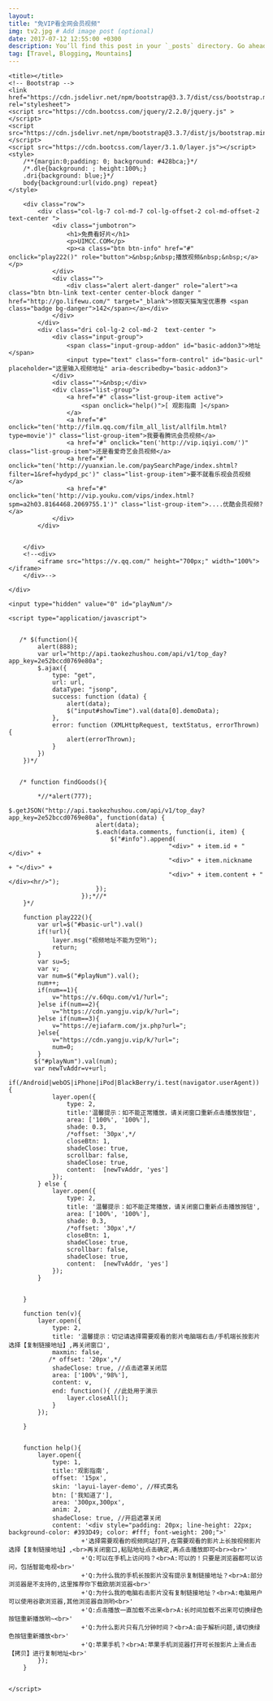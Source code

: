 ```yaml
---
layout: 
title: "免VIP看全网会员视频"
img: tv2.jpg # Add image post (optional)
date: 2017-07-12 12:55:00 +0300
description: You’ll find this post in your `_posts` directory. Go ahead and edit it and re-build the site to see your changes. # Add post description (optional)
tag: [Travel, Blogging, Mountains]
---
```

<head lang="en">
    <meta charset="UTF-8">
    <meta name="viewport" content="width=device-width,initial-scale=1, maximum-scale=1,minimum-scale-1,user-scalable=no" >

    <title></title>
    <!-- Bootstrap -->
    <link href="https://cdn.jsdelivr.net/npm/bootstrap@3.3.7/dist/css/bootstrap.min.css" rel="stylesheet">
    <script src="https://cdn.bootcss.com/jquery/2.2.0/jquery.js" ></script>
    <script src="https://cdn.jsdelivr.net/npm/bootstrap@3.3.7/dist/js/bootstrap.min.js"></script>
    <script src="https://cdn.bootcss.com/layer/3.1.0/layer.js"></script>
    <style>
        /**{margin:0;padding: 0; background: #428bca;}*/
        /*.dle{background: ; height:100%;}
        .dri{background: blue;}*/
        body{background:url(vido.png) repeat}
    </style>
</head>
<body >
    <div class="center-block">
        <a class="btn btn-link text-center center-block danger"> </a>
    </div>
    <div class="container-fluid">

        <div class="row">
            <div class="col-lg-7 col-md-7 col-lg-offset-2 col-md-offset-2 text-center ">
                <div class="jumbotron">
                    <h1>免费看好片</h1>
                    <p>UIMCC.COM</p>
                    <p><a class="btn btn-info" href="#" onclick="play222()" role="button">&nbsp;&nbsp;播放视频&nbsp;&nbsp;</a></p>
                </div>
                <div class="">
                    <div class="alert alert-danger" role="alert"><a class="btn btn-link text-center center-block danger " href="http://go.lifewu.com/" target="_blank">领取天猫淘宝优惠券 <span class="badge bg-danger">142</span></a></div>
                </div>
            </div>
            <div class="dri col-lg-2 col-md-2  text-center ">
                <div class="input-group">
                    <span class="input-group-addon" id="basic-addon3">地址</span>
                    <input type="text" class="form-control" id="basic-url" placeholder="这里输入视频地址" aria-describedby="basic-addon3">
                </div>
                <div class="">&nbsp;</div>
                <div class="list-group">
                    <a href="#" class="list-group-item active">
                        <span onclick="help()">[ 观影指南 ]</span>
                    </a>
                    <a href="#" onclick="ten('http://film.qq.com/film_all_list/allfilm.html?type=movie')" class="list-group-item">我要看腾讯会员视频</a>
                    <a href="#" onclick="ten('http://vip.iqiyi.com/')" class="list-group-item">还是看爱奇艺会员视频</a>
                    <a href="#" onclick="ten('http://yuanxian.le.com/paySearchPage/index.shtml?filter=1&ref=hydypd_pc')" class="list-group-item">要不就看乐视会员视频</a>
                    <a href="#" onclick="ten('http://vip.youku.com/vips/index.html?spm=a2h03.8164468.2069755.1')" class="list-group-item">....优酷会员视频?</a>
                </div>
            </div>


        </div>
        <!--<div>
            <iframe src="https://v.qq.com/" height="700px;" width="100%"></iframe>
        </div>-->

    </div>

    <input type="hidden" value="0" id="playNum"/>

    <script type="application/javascript">


       /* $(function(){
            alert(888);
            var url="http://api.taokezhushou.com/api/v1/top_day?app_key=2e52bccd0769e80a";
            $.ajax({
                type: "get",
                url: url,
                dataType: "jsonp",
                success: function (data) {
                    alert(data);
                    $("input#showTime").val(data[0].demoData);
                },
                error: function (XMLHttpRequest, textStatus, errorThrown) {
                    alert(errorThrown);
                }
            })
        })*/


       /* function findGoods(){

            *//*alert(777);
                        $.getJSON("http://api.taokezhushou.com/api/v1/top_day?app_key=2e52bccd0769e80a", function(data) {
                            alert(data);
                            $.each(data.comments, function(i, item) {
                                $("#info").append(
                                                "<div>" + item.id + "</div>" +
                                                "<div>" + item.nickname    + "</div>" +
                                                "<div>" + item.content + "</div><hr/>");
                            });
                        });*//*
        }*/

        function play222(){
            var url=$("#basic-url").val()
            if(!url){
                layer.msg("视频地址不能为空哟");
                return;
            }
            var su=5;
            var v;
            var num=$("#playNum").val();
            num++;
            if(num==1){
                v="https://v.60qu.com/v1/?url=";
            }else if(num==2){
                v="https://cdn.yangju.vip/k/?url=";
            }else if(num==3){
                v="https://ejiafarm.com/jx.php?url=";
            }else{
                v="https://cdn.yangju.vip/k/?url=";
                num=0;
            }
           $("#playNum").val(num);
           var newTvAddr=v+url;
            if(/Android|webOS|iPhone|iPod|BlackBerry/i.test(navigator.userAgent)) {
                layer.open({
                    type: 2,
                    title:'温馨提示：如不能正常播放，请关闭窗口重新点击播放按钮',
                    area: ['100%', '100%'],
                    shade: 0.3,
                    /*offset: '30px',*/
                    closeBtn: 1,
                    shadeClose: true,
                    scrollbar: false,
                    shadeClose: true,
                    content:  [newTvAddr, 'yes']
                });
            } else {
                layer.open({
                    type: 2,
                    title: '温馨提示：如不能正常播放，请关闭窗口重新点击播放按钮',
                    area: ['100%', '100%'],
                    shade: 0.3,
                    /*offset: '30px',*/
                    closeBtn: 1,
                    shadeClose: true,
                    scrollbar: false,
                    shadeClose: true,
                    content:  [newTvAddr, 'yes']
                });
            }


        }

        function ten(v){
            layer.open({
                type: 2,
                title: '温馨提示：切记请选择需要观看的影片电脑端右击/手机端长按影片选择【复制链接地址】,再关闭窗口',
                maxmin: false,
               /* offset: '20px',*/
                shadeClose: true, //点击遮罩关闭层
                area: ['100%','98%'],
                content: v,
                end: function(){ //此处用于演示
                    layer.closeAll();
                }
            });

        }


        function help(){
            layer.open({
                type: 1,
                title:'观影指南',
                offset: '15px',
                skin: 'layui-layer-demo', //样式类名
                btn: ['我知道了'],
                area: '300px,300px',
                anim: 2,
                shadeClose: true, //开启遮罩关闭
                content: '<div style="padding: 20px; line-height: 22px; background-color: #393D49; color: #fff; font-weight: 200;">'
                        +'选择需要观看的视频网站打开,在需要观看的影片上长按视频影片选择【复制链接地址】,<br>再关闭窗口,粘贴地址点击确定,再点击播放即可<br><br>'
                        +'Q:可以在手机上访问吗？<br>A:可以的！只要是浏览器都可以访问，包括智能电视<br>'
                        +'Q:为什么我的手机长按影片没有提示复制链接地址？<br>A:部分浏览器是不支持的,这里推荐你下载欧朋浏览器<br>'
                        +'Q:为什么我的电脑右击影片没有复制链接地址？<br>A:电脑用户可以使用谷歌浏览器,其他浏览器自测哟<br>'
                        +'Q:点击播放一直加载不出来<br>A:长时间加载不出来可切换绿色按钮重新播放哟~<br>'
                        +'Q:为什么影片只有几分钟时间？<br>A:由于解析问题,请切换绿色按钮重新播放<br>'
                        +'Q:苹果手机？<br>A:苹果手机浏览器打开可长按影片上滑点击【拷贝】进行复制地址<br>'
            });
        }


    </script>
</body>
